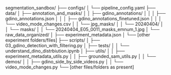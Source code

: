 segmentation_sandbox/
├── configs/
│   └── pipeline_config.yaml
├── data/
│   ├── annotation_and_masks/
│   │   ├── gdino_annotations/
│   │   │   ├── gdino_annotations.json
│   │   │   ├── gdino_annotations_finetuned.json
│   │   │   └── video_mode_changes.csv
│   │   └── jpg_masks/
│   │       └── 20240404/
│   │           └── masks/
│   │               └── 20240404_E05_0011_masks_emnum_1.jpg
│   └── raw_data_organized/
│       ├── experiment_metadata.json
│       └── [other experiment folders/files]
├── scripts/
│   ├── 03_gdino_detection_with_filtering.py
│   ├── tests/
│   │   └── understand_dino_distrbiution.ipynb
│   ├── utils/
│   │   ├── experiment_metadata_utils.py
│   │   ├── grounded_sam_utils.py
│   │   └── demos/
│   │       ├── gdino_side_by_side_videos.py
│   │       └── video_mode_changes.py
└── [other files/folders as present]